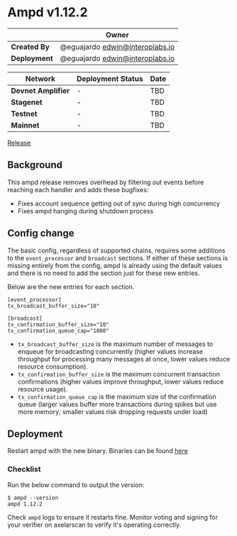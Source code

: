 # Ampd v1.12.2

|                | **Owner**                         |
| -------------- | --------------------------------- |
| **Created By** | @eguajardo <edwin@interoplabs.io> |
| **Deployment** | @eguajardo <edwin@interoplabs.io> |

| **Network**          | **Deployment Status** | **Date** |
| -------------------- | --------------------- | -------- |
| **Devnet Amplifier** | -                     | TBD      |
| **Stagenet**         | -                     | TBD      |
| **Testnet**          | -                     | TBD      |
| **Mainnet**          | -                     | TBD      |

[Release](https://github.com/axelarnetwork/axelar-amplifier/releases/tag/ampd-v1.12.2)

## Background

This ampd release removes overhead by filtering out events before reaching each handler and adds these bugfixes:

- Fixes account sequence getting out of sync during high concurrency
- Fixes ampd hanging during shutdown process

## Config change

The basic config, regardless of supported chains, requires some additions to the `event_processor` and `broadcast` sections. If either of these sections is missing entirely from the config, ampd is already using the default values and there is no need to add the section just for these new entries.

Below are the new entries for each section.

```
[event_processor]
tx_broadcast_buffer_size="10"

[broadcast]
tx_confirmation_buffer_size="10"
tx_confirmation_queue_cap="1000"
```

- `tx_broadcast_buffer_size` is the maximum number of messages to enqueue for broadcasting concurrently (higher values increase throughput for processing many messages at once, lower values reduce resource consumption).
- `tx_confirmation_buffer_size` is the maximum concurrent transaction confirmations (higher values improve throughput, lower values reduce resource usage).
- `tx_confirmation_queue_cap` is the maximum size of the confirmation queue (larger values buffer more transactions during spikes but use more memory; smaller values risk dropping requests under load)

## Deployment

Restart ampd with the new binary. Binaries can be found [here](https://github.com/axelarnetwork/axelar-amplifier/releases/tag/ampd-v1.12.2)

### Checklist

Run the below command to output the version:

```
$ ampd --version
ampd 1.12.2
```

Check `ampd` logs to ensure it restarts fine. Monitor voting and signing for your verifier on axelarscan to verify it's operating correctly.
